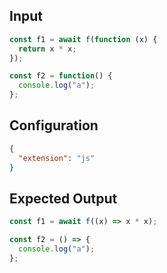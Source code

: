 
## Input
```javascript input
const f1 = await f(function (x) {
  return x * x;
});

const f2 = function() {
  console.log("a");
};
```

## Configuration
```json configuration
{
  "extension": "js"
}
```

## Expected Output
```javascript expected output
const f1 = await f((x) => x * x);

const f2 = () => {
  console.log("a");
};
```
